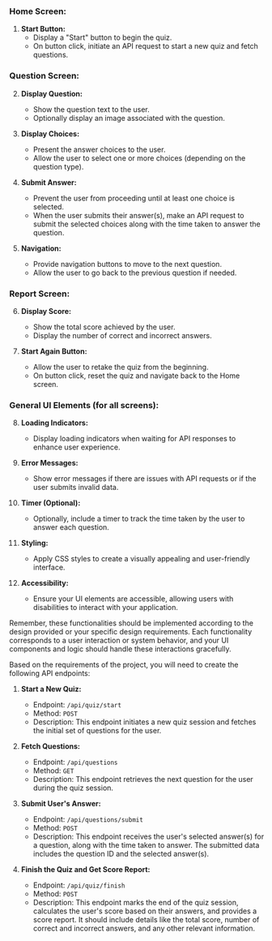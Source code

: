 ### Home Screen:
1. **Start Button:**
   - Display a "Start" button to begin the quiz.
   - On button click, initiate an API request to start a new quiz and fetch questions.

### Question Screen:
2. **Display Question:**
   - Show the question text to the user.
   - Optionally display an image associated with the question.
   
3. **Display Choices:**
   - Present the answer choices to the user.
   - Allow the user to select one or more choices (depending on the question type).
   
4. **Submit Answer:**
   - Prevent the user from proceeding until at least one choice is selected.
   - When the user submits their answer(s), make an API request to submit the selected choices along with the time taken to answer the question.

5. **Navigation:**
   - Provide navigation buttons to move to the next question.
   - Allow the user to go back to the previous question if needed.

### Report Screen:
6. **Display Score:**
   - Show the total score achieved by the user.
   - Display the number of correct and incorrect answers.
   
7. **Start Again Button:**
   - Allow the user to retake the quiz from the beginning.
   - On button click, reset the quiz and navigate back to the Home screen.

### General UI Elements (for all screens):
8. **Loading Indicators:**
   - Display loading indicators when waiting for API responses to enhance user experience.
   
9. **Error Messages:**
   - Show error messages if there are issues with API requests or if the user submits invalid data.
   
10. **Timer (Optional):**
    - Optionally, include a timer to track the time taken by the user to answer each question.

11. **Styling:**
    - Apply CSS styles to create a visually appealing and user-friendly interface.
    
12. **Accessibility:**
    - Ensure your UI elements are accessible, allowing users with disabilities to interact with your application.

Remember, these functionalities should be implemented according to the design provided or your specific design requirements. Each functionality corresponds to a user interaction or system behavior, and your UI components and logic should handle these interactions gracefully.

Based on the requirements of the project, you will need to create the following API endpoints:

1. **Start a New Quiz:**
   - Endpoint: `/api/quiz/start`
   - Method: `POST`
   - Description: This endpoint initiates a new quiz session and fetches the initial set of questions for the user.

2. **Fetch Questions:**
   - Endpoint: `/api/questions`
   - Method: `GET`
   - Description: This endpoint retrieves the next question for the user during the quiz session.

3. **Submit User's Answer:**
   - Endpoint: `/api/questions/submit`
   - Method: `POST`
   - Description: This endpoint receives the user's selected answer(s) for a question, along with the time taken to answer. The submitted data includes the question ID and the selected answer(s).

4. **Finish the Quiz and Get Score Report:**
   - Endpoint: `/api/quiz/finish`
   - Method: `POST`
   - Description: This endpoint marks the end of the quiz session, calculates the user's score based on their answers, and provides a score report. It should include details like the total score, number of correct and incorrect answers, and any other relevant information.



